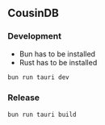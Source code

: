 ## CousinDB 

### Development
- Bun has to be installed
- Rust has to be installed

```bash
bun run tauri dev
```

### Release

```bash
bun run tauri build
```


